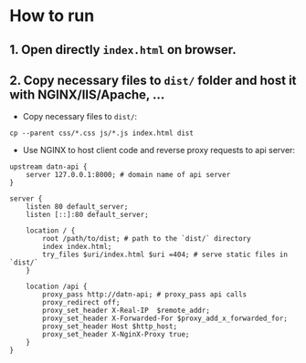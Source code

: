 # How to run
## 1. Open directly `index.html` on browser.
## 2. Copy necessary files to `dist/` folder and host it with NGINX/IIS/Apache, ...
- Copy necessary files to `dist/`:
```
cp --parent css/*.css js/*.js index.html dist
```
- Use NGINX to host client code and reverse proxy requests to api server:
```
upstream datn-api {
	server 127.0.0.1:8000; # domain name of api server
}

server {
	listen 80 default_server;
	listen [::]:80 default_server;

	location / {
		root /path/to/dist; # path to the `dist/` directory
		index index.html;
		try_files $uri/index.html $uri =404; # serve static files in `dist/`
	}

	location /api {
		proxy_pass http://datn-api; # proxy_pass api calls
		proxy_redirect off;
		proxy_set_header X-Real-IP  $remote_addr;
		proxy_set_header X-Forwarded-For $proxy_add_x_forwarded_for;
		proxy_set_header Host $http_host;
		proxy_set_header X-NginX-Proxy true;
	}
}
```
